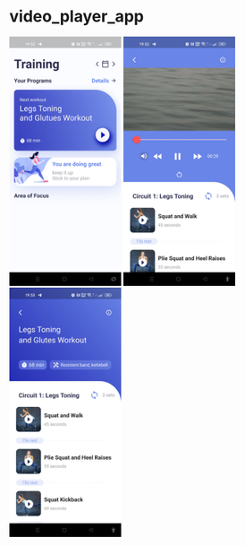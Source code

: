 # video_player_app

<img src="https://github.com/kisahtegar/video_player_app/blob/master/preview/1.jpg" width="200">
<img src="https://github.com/kisahtegar/video_player_app/blob/master/preview/2.jpg" width="200">
<img src="https://github.com/kisahtegar/video_player_app/blob/master/preview/3.jpg" width="200">